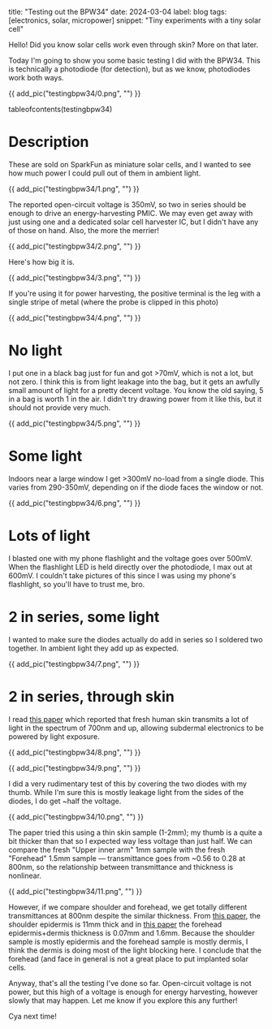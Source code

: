 title: "Testing out the BPW34"
date: 2024-03-04
label: blog
tags: [electronics, solar, micropower]
snippet: "Tiny experiments with a tiny solar cell"

Hello! Did you know solar cells work even through skin? More on that later.

Today I'm going to show you some basic testing I did with the BPW34. This is technically a photodiode (for detection), but as we know, photodiodes work both ways. 

{{ add_pic("testingbpw34/0.png", "") }}


tableofcontents(testingbpw34)

# Description

These are sold on SparkFun as miniature solar cells, and I wanted to see how much power I could pull out of them in ambient light. 

{{ add_pic("testingbpw34/1.png", "") }}

The reported open-circuit voltage is 350mV, so two in series should be enough to drive an energy-harvesting PMIC. We may even get away with just using one and a dedicated solar cell harvester IC, but I didn't have any of those on hand. Also, the more the merrier!

{{ add_pic("testingbpw34/2.png", "") }}

Here's how big it is. 

{{ add_pic("testingbpw34/3.png", "") }}

If you're using it for power harvesting, the positive terminal is the leg with a single stripe of metal (where the probe is clipped in this photo)

{{ add_pic("testingbpw34/4.png", "") }}

# No light

I put one in a black bag just for fun and got >70mV, which is not a lot, but not zero. I think this is from light leakage into the bag, but it gets an awfully small amount of light for a pretty decent voltage. You know the old saying, 5 in a bag is worth 1 in the air. I didn't try drawing power from it like this, but it should not provide very much. 

{{ add_pic("testingbpw34/5.png", "") }}

# Some light

Indoors near a large window I get >300mV no-load from a single diode. This varies from 290-350mV, depending on if the diode faces the window or not. 

{{ add_pic("testingbpw34/6.png", "") }}

# Lots of light

I blasted one with my phone flashlight and the voltage goes over 500mV. When the flashlight LED is held directly over the photodiode, I max out at 600mV. I couldn't take pictures of this since I was using my phone's flashlight, so you'll have to trust me, bro.

# 2 in series, some light

I wanted to make sure the diodes actually do add in series so I soldered two together. In ambient light they add up as expected. 

{{ add_pic("testingbpw34/7.png", "") }}

# 2 in series, through skin

I read [this paper](https://www.sciencedirect.com/science/article/pii/S0956566316311320) which reported that fresh human skin transmits a lot of light in the spectrum of 700nm and up, allowing subdermal electronics to be powered by light exposure.

{{ add_pic("testingbpw34/8.png", "") }}

{{ add_pic("testingbpw34/9.png", "") }}

I did a very rudimentary test of this by covering the two diodes with my thumb. While I'm sure this is mostly leakage light from the sides of the diodes, I do get ~half the voltage.

{{ add_pic("testingbpw34/10.png", "") }}

The paper tried this using a thin skin sample (1-2mm); my thumb is a quite a bit thicker than that so I expected way less voltage than just half. We can compare the fresh "Upper inner arm" 1mm sample with the fresh "Forehead" 1.5mm sample — transmittance goes from ~0.56 to 0.28 at 800nm, so the relationship between transmittance and thickness is nonlinear. 

{{ add_pic("testingbpw34/11.png", "") }}

However, if we compare shoulder and forehead, we get totally different transmittances at 800nm despite the similar thickness. From [this paper](https://pubmed.ncbi.nlm.nih.gov/14690333/), the shoulder epidermis is 11mm thick and in [this paper](https://www.selcukmedj.org/uploads/publications/2022-102-13168603.pdf) the forehead epidermis+dermis thickness is 0.07mm and 1.6mm. Because the shoulder sample is mostly epidermis and the forehead sample is mostly dermis, I think the dermis is doing most of the light blocking here. I conclude that the forehead (and face in general is not a great place to put implanted solar cells. 

Anyway, that's all the testing I've done so far. Open-circuit voltage is not power, but this high of a voltage is enough for energy harvesting, however slowly that may happen. Let me know if you explore this any further!

Cya next time!
